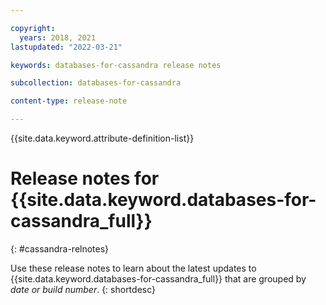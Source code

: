 ```yaml
---

copyright:
  years: 2018, 2021
lastupdated: "2022-03-21"

keywords: databases-for-cassandra release notes

subcollection: databases-for-cassandra

content-type: release-note

---
```


<!-- keywords values above are place holders. Actual values should be pulled from the release notes entries. -->

{{site.data.keyword.attribute-definition-list}}

<!-- You must add the release-note content type in your attribute definitions AND to each release note H2. This will ensure that the release note entry is pulled into the notifications library. -->

# Release notes for {{site.data.keyword.databases-for-cassandra_full}}
{: #cassandra-relnotes}

<!-- The title of your H1 should be Release notes for _service-name_, where _service-name_ is the non-trademarked short version keyref. Include your service name as a search keyword at the top of your Markdown file. See the example keywords above. -->

Use these release notes to learn about the latest updates to {{site.data.keyword.databases-for-cassandra_full}} that are grouped by _date or build number_.
{: shortdesc}
